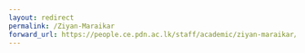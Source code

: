 ```yaml
---
layout: redirect
permalink: /Ziyan-Maraikar
forward_url: https://people.ce.pdn.ac.lk/staff/academic/ziyan-maraikar/
---
```

